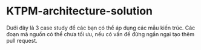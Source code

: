 # KTPM-architecture-solution
Dưới đây là 3 case study để các bạn có thể áp dụng các mẫu kiến trúc. Các đoạn mã nguồn có thể chưa tối ưu, nếu có vấn đề đừng ngần ngại tạo thêm pull request.
